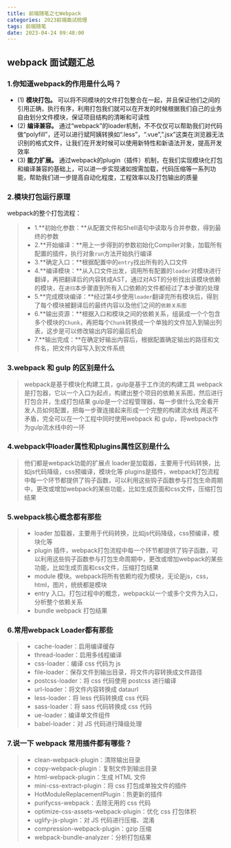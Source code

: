 ```yaml
---
title: 前端随笔之七Webpack
categories: 2023前端面试梳理
tags: 前端随笔
date: 2023-04-24 09:48:00
---
```


## webpack 面试题汇总

### 1.你知道webpack的作用是什么吗？
* (1) **模块打包。** 可以将不同模块的文件打包整合在一起，并且保证他们之间的引用正确，执行有序，利用打包我们就可以在开发的时候根据我们自己的业务自由划分文件模块，保证项目结构的清晰和可读性
* (2) **编译兼容。** 通过“webpack”的loader机制，不不仅仅可以帮助我们对代码做“polyfill”，还可以进行斌阿姨转换如“.less”，“.vue”,”.jsx”这类在浏览器无法识别的格式文件，让我们在开发时候可以使用新特性和新语法开发，提高开发效率
* (3) **能力扩展。** 通过webpack的plugin（插件）机制，在我们实现模块化打包和编译兼容的基础上，可以进一步实现诸如按需加载，代码压缩等一系列功能，帮助我们进一步提高自动化程度，工程效率以及打包输出的质量

### 2.模块打包运行原理
webpack的整个打包流程：
> * 1.**初始化参数：**从配置文件和Shell语句中读取与合并参数，得到最终的参数
> * 2.**开始编译：**用上一步得到的参数初始化Compiler对象，加载所有配置的插件，执行对象`run`方法开始执行编译
> * 3.**确定入口：**根据配置中的`entry`找出所有的入口文件
> * 4.**编译模块：**从入口文件出发，调用所有配置的`loader`对模块进行翻译，再把翻译后的内容转成AST，通过对AST的分析找出该模块依赖的模块，在`递归`本步骤直到所有入口依赖的文件都经过了本步骤的处理
> * 5.**完成模块编译：**经过第4步使用`loader`翻译完所有模块后，得到了每个模块被翻译后的最终内容以及他们之间的`依赖关系图`
> * 6.**输出资源：**根据入口和模块之间的依赖关系，组装成一个个包含多个模块的`Chunk`，再把每个`Chunk`转换成一个单独的文件加入到输出列表，这步是可以修改输出内容的最后机会
> * 7.**输出完成：**在确定好输出内容后，根据配置确定输出的路径和文件名，把文件内容写入到文件系统


### 3.webpack 和 gulp 的区别是什么
> webpack是基于模块化构建工具，gulp是基于工作流的构建工具
> webpack是打包器，它以一个入口为起点，构建出整个项目的依赖关系图，然后进行打包合并，生成打包结果
> gulp是一个过程管理器，每一步做什么完全看开发人员如何配置，把每一步骤连接起来形成一个完整的构建流水线
> 两这不矛盾，完全可以在一个工程中同时使用webpack 和 gulp，将webpack作为gulp流水线中的一环

### 4.webpack中loader属性和plugins属性区别是什么
> 他们都是webpack功能的扩展点
> loader是加载器，主要用于代码转换，比如js代码降级，css预编译，模块化等
> plugins是插件，webpack打包流程中每一个环节都提供了钩子函数，可以利用这些钩子函数参与打包生命周期中，更改或增加webpack的某些功能，比如生成页面和css文件，压缩打包结果

### 5.webpack核心概念都有那些
> * loader
> 加载器，主要用于代码转换，比如js代码降级，css预编译，模块化等
> * plugin
> 插件，webpack打包流程中每一个环节都提供了钩子函数，可以利用这些钩子函数参与打包生命周期中，更改或增加webpack的某些功能，比如生成页面和css文件，压缩打包结果
> * module
> 模块。webpack将所有依赖均视为模块，无论是js，css，html，图片，统统都是模块
> * entry
> 入口。打包过程中的概念，webpack以一个或多个文件为入口，分析整个依赖关系
> * bundle
> webpack 打包结果

### 6.常用webpack Loader都有那些
> * cache-loader：启用编译缓存
> * thread-loader：启用多线程编译
> * css-loader：编译 css 代码为 js
> * file-loader：保存文件到输出目录，将文件内容转换成文件路径
> * postcss-loader：将 css 代码使用 postcss 进行编译
> * url-loader：将文件内容转换成 dataurl
> * less-loader：将 less 代码转换成 css 代码
> * sass-loader：将 sass 代码转换成 css 代码
> * ue-loader：编译单文件组件
> * babel-loader：对 JS 代码进行降级处理

### 7.说一下 webpack 常用插件都有哪些？
> * clean-webpack-plugin：清除输出目录
> * copy-webpack-plugin：复制文件到输出目录
> * html-webpack-plugin：生成 HTML 文件
> * mini-css-extract-plugin：将 css 打包成单独文件的插件
> * HotModuleReplacementPlugin：热更新的插件
> * purifycss-webpack：去除无用的 css 代码
> * optimize-css-assets-webpack-plugin：优化 css 打包体积
> * uglify-js-plugin：对 JS 代码进行压缩、混淆
> * compression-webpack-plugin：gzip 压缩
> * webpack-bundle-analyzer：分析打包结果